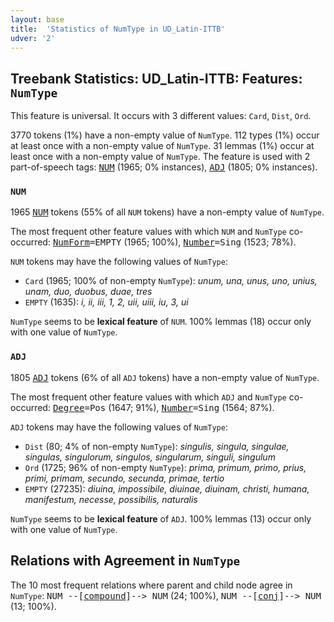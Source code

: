 ```yaml
---
layout: base
title:  'Statistics of NumType in UD_Latin-ITTB'
udver: '2'
---
```


## Treebank Statistics: UD_Latin-ITTB: Features: `NumType`

This feature is universal.
It occurs with 3 different values: `Card`, `Dist`, `Ord`.

3770 tokens (1%) have a non-empty value of `NumType`.
112 types (1%) occur at least once with a non-empty value of `NumType`.
31 lemmas (1%) occur at least once with a non-empty value of `NumType`.
The feature is used with 2 part-of-speech tags: <tt><a href="la_ittb-pos-NUM.html">NUM</a></tt> (1965; 0% instances), <tt><a href="la_ittb-pos-ADJ.html">ADJ</a></tt> (1805; 0% instances).

### `NUM`

1965 <tt><a href="la_ittb-pos-NUM.html">NUM</a></tt> tokens (55% of all `NUM` tokens) have a non-empty value of `NumType`.

The most frequent other feature values with which `NUM` and `NumType` co-occurred: <tt><a href="la_ittb-feat-NumForm.html">NumForm</a></tt><tt>=EMPTY</tt> (1965; 100%), <tt><a href="la_ittb-feat-Number.html">Number</a></tt><tt>=Sing</tt> (1523; 78%).

`NUM` tokens may have the following values of `NumType`:

* `Card` (1965; 100% of non-empty `NumType`): <em>unum, una, unus, uno, unius, unam, duo, duobus, duae, tres</em>
* `EMPTY` (1635): <em>i, ii, iii, 1, 2, uii, uiii, iu, 3, ui</em>

`NumType` seems to be **lexical feature** of `NUM`. 100% lemmas (18) occur only with one value of `NumType`.

### `ADJ`

1805 <tt><a href="la_ittb-pos-ADJ.html">ADJ</a></tt> tokens (6% of all `ADJ` tokens) have a non-empty value of `NumType`.

The most frequent other feature values with which `ADJ` and `NumType` co-occurred: <tt><a href="la_ittb-feat-Degree.html">Degree</a></tt><tt>=Pos</tt> (1647; 91%), <tt><a href="la_ittb-feat-Number.html">Number</a></tt><tt>=Sing</tt> (1564; 87%).

`ADJ` tokens may have the following values of `NumType`:

* `Dist` (80; 4% of non-empty `NumType`): <em>singulis, singula, singulae, singulas, singulorum, singulos, singularum, singuli, singulum</em>
* `Ord` (1725; 96% of non-empty `NumType`): <em>prima, primum, primo, prius, primi, primam, secundo, secunda, primae, tertio</em>
* `EMPTY` (27235): <em>diuina, impossibile, diuinae, diuinam, christi, humana, manifestum, necesse, possibilis, naturalis</em>

`NumType` seems to be **lexical feature** of `ADJ`. 100% lemmas (13) occur only with one value of `NumType`.

## Relations with Agreement in `NumType`

The 10 most frequent relations where parent and child node agree in `NumType`:
<tt>NUM --[<tt><a href="la_ittb-dep-compound.html">compound</a></tt>]--> NUM</tt> (24; 100%),
<tt>NUM --[<tt><a href="la_ittb-dep-conj.html">conj</a></tt>]--> NUM</tt> (13; 100%).

